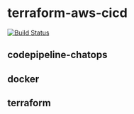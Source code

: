 # terraform-aws-cicd

[![Build Status](https://travis-ci.org/emmekappa/terraform-aws-cicd.svg?branch=master)](https://travis-ci.org/emmekappa/terraform-aws-cicd)

## codepipeline-chatops

## docker

## terraform
